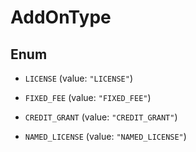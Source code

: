 

# AddOnType

## Enum


* `LICENSE` (value: `"LICENSE"`)

* `FIXED_FEE` (value: `"FIXED_FEE"`)

* `CREDIT_GRANT` (value: `"CREDIT_GRANT"`)

* `NAMED_LICENSE` (value: `"NAMED_LICENSE"`)



